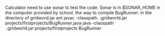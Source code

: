 Calculator need to use sonar to test the code. Sonar is in $SONAR_HOME in the computer provided by school.
the way to compile BugRunner: in the directory of gridword.jar
ant
javac -classpath .:gridworld.jar projects/firstprojects/BugRunner.java
java -classpath .:gridworld.jar:projects/firstprojects BugRunner
